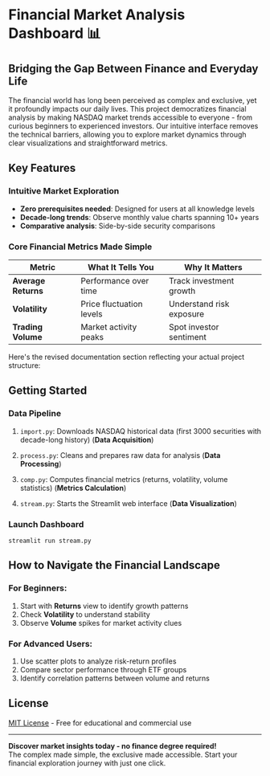 # Financial Market Analysis Dashboard 📊

## Bridging the Gap Between Finance and Everyday Life

The financial world has long been perceived as complex and exclusive, yet it profoundly impacts our daily lives. This project democratizes financial analysis by making NASDAQ market trends accessible to everyone - from curious beginners to experienced investors. Our intuitive interface removes the technical barriers, allowing you to explore market dynamics through clear visualizations and straightforward metrics.

## Key Features 

### Intuitive Market Exploration
- **Zero prerequisites needed**: Designed for users at all knowledge levels
- **Decade-long trends**: Observe monthly value charts spanning 10+ years
- **Comparative analysis**: Side-by-side security comparisons

### Core Financial Metrics Made Simple
| Metric | What It Tells You | Why It Matters |
|--------|-------------------|----------------|
| **Average Returns** | Performance over time | Track investment growth |
| **Volatility** | Price fluctuation levels | Understand risk exposure |
| **Trading Volume** | Market activity peaks | Spot investor sentiment |


Here's the revised documentation section reflecting your actual project structure:

## Getting Started 

### Data Pipeline
1. `import.py`: Downloads NASDAQ historical data (first 3000 securities with decade-long history) (**Data Acquisition**)

2. `process.py`: Cleans and prepares raw data for analysis (**Data Processing**)

3. `comp.py`: Computes financial metrics (returns, volatility, volume statistics) (**Metrics Calculation**)

4. `stream.py`: Starts the Streamlit web interface (**Data Visualization**)

### Launch Dashboard
   ```
   streamlit run stream.py
   ```
   

## How to Navigate the Financial Landscape

### For Beginners:
1. Start with **Returns** view to identify growth patterns
2. Check **Volatility** to understand stability
3. Observe **Volume** spikes for market activity clues

### For Advanced Users:
1. Use scatter plots to analyze risk-return profiles
2. Compare sector performance through ETF groups
3. Identify correlation patterns between volume and returns

## License
[MIT License](LICENSE) - Free for educational and commercial use

---

**Discover market insights today - no finance degree required!**  
The complex made simple, the exclusive made accessible. Start your financial exploration journey with just one click.